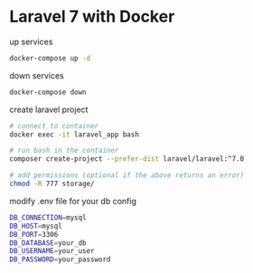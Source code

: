 # Laravel 7 with Docker

up services

```sh
docker-compose up -d
```

down services

```sh
docker-compose down
```

create laravel project

```sh
# connect to container
docker exec -it laravel_app bash

# run bash in the container
composer create-project --prefer-dist laravel/laravel:^7.0

# add permissions (optional if the above returns an error)
chmod -R 777 storage/
```

modify .env file for your db config

```sh
DB_CONNECTION=mysql
DB_HOST=mysql
DB_PORT=3306
DB_DATABASE=your_db
DB_USERNAME=your_user
DB_PASSWORD=your_password
```
